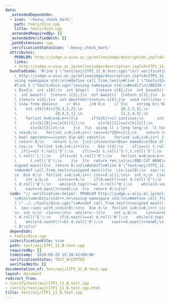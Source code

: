 ```yaml
---
data:
  _extendedDependsOn:
  - icon: ':heavy_check_mark:'
    path: tools/dice.cpp
    title: tools/dice.cpp
  _extendedRequiredBy: []
  _extendedVerifiedWith: []
  _pathExtension: cpp
  _verificationStatusIcon: ':heavy_check_mark:'
  attributes:
    PROBLEM: http://judge.u-aizu.ac.jp/onlinejudge/description.jsp?id=ITP1_11_B
    links:
    - http://judge.u-aizu.ac.jp/onlinejudge/description.jsp?id=ITP1_11_B
  bundledCode: "#line 1 \"test/aoj/ITP1_11_B.test.cpp\"\n// verification-helper: PROBLEM\
    \ http://judge.u-aizu.ac.jp/onlinejudge/description.jsp?id=ITP1_11_B\n\n#include<bits/stdc++.h>\n\
    using namespace std;\n\n#define call_from_test\n#line 1 \"tools/dice.cpp\"\n\n\
    #line 3 \"tools/dice.cpp\"\nusing namespace std;\n#endif\n//BEGIN CUT HERE\nstruct\
    \ Die{\n  int s[6];\n  int &top()   {return s[0];}\n  int &south() {return s[1];}\n\
    \  int &east()  {return s[2];}\n  int &west()  {return s[3];}\n  int &north()\
    \ {return s[4];}\n  int &bottom(){return s[5];}\n  void roll(char c){\n    //the\
    \ view from above\n    // N\n    //W E\n    // S\n    string b(\"EWNSRL\");\n\
    \    int v[6][4]={{0,3,5,2},\n                 {0,2,5,3},\n                 {0,1,5,4},\n\
    \                 {0,4,5,1},\n                 {1,2,4,3},\n                 {1,3,4,2}};\n\
    \    for(int k=0;k<6;k++){\n      if(b[k]!=c) continue;\n      int t=s[v[k][0]];\n\
    \      s[v[k][0]]=s[v[k][1]];\n      s[v[k][1]]=s[v[k][2]];\n      s[v[k][2]]=s[v[k][3]];\n\
    \      s[v[k][3]]=t;\n    }\n  }\n  using ll = long long;\n  ll hash(){\n    ll\
    \ res=0;\n    for(int i=0;i<6;i++) res=res*256+s[i];\n    return res;\n  }\n \
    \ bool operator==(const Die &d) const{\n    for(int i=0;i<6;i++) if(s[i]!=d.s[i])\
    \ return 0;\n    return 1;\n  }\n};\n\nvector<Die> makeDice(Die d){\n  vector<Die>\
    \ res;\n  for(int i=0;i<6;i++){\n    Die t(d);\n    if(i==1) t.roll('N');\n  \
    \  if(i==2) t.roll('S');\n    if(i==3) t.roll('S'),t.roll('S');\n    if(i==4)\
    \ t.roll('L');\n    if(i==5) t.roll('R');\n    for(int k=0;k<4;k++){\n      res.push_back(t);\n\
    \      t.roll('E');\n    }\n  }\n  return res;\n}\n//END CUT HERE\n#ifndef call_from_test\n\
    signed main(){\n  return 0;\n}\n#endif\n#line 8 \"test/aoj/ITP1_11_B.test.cpp\"\
    \n#undef call_from_test\n\nsigned main(){\n  cin.tie(0);\n  ios::sync_with_stdio(0);\n\
    \n  Die d;\n  for(int i=0;i<6;i++) cin>>d.s[i];\n\n  int n;\n  cin>>n;\n\n  while(n--){\n\
    \    int a,b;\n    cin>>a>>b;\n    if(d.west()==a) d.roll('E');\n    if(d.east()==a)\
    \ d.roll('W');\n    while(d.top()!=a) d.roll('N');\n    while(d.south()!=b) d.roll('R');\n\
    \    cout<<d.east()<<endl;\n  }\n  return 0;\n}\n"
  code: "// verification-helper: PROBLEM http://judge.u-aizu.ac.jp/onlinejudge/description.jsp?id=ITP1_11_B\n\
    \n#include<bits/stdc++.h>\nusing namespace std;\n\n#define call_from_test\n#include\
    \ \"../../tools/dice.cpp\"\n#undef call_from_test\n\nsigned main(){\n  cin.tie(0);\n\
    \  ios::sync_with_stdio(0);\n\n  Die d;\n  for(int i=0;i<6;i++) cin>>d.s[i];\n\
    \n  int n;\n  cin>>n;\n\n  while(n--){\n    int a,b;\n    cin>>a>>b;\n    if(d.west()==a)\
    \ d.roll('E');\n    if(d.east()==a) d.roll('W');\n    while(d.top()!=a) d.roll('N');\n\
    \    while(d.south()!=b) d.roll('R');\n    cout<<d.east()<<endl;\n  }\n  return\
    \ 0;\n}\n"
  dependsOn:
  - tools/dice.cpp
  isVerificationFile: true
  path: test/aoj/ITP1_11_B.test.cpp
  requiredBy: []
  timestamp: '2020-09-25 15:10:41+09:00'
  verificationStatus: TEST_ACCEPTED
  verifiedWith: []
documentation_of: test/aoj/ITP1_11_B.test.cpp
layout: document
redirect_from:
- /verify/test/aoj/ITP1_11_B.test.cpp
- /verify/test/aoj/ITP1_11_B.test.cpp.html
title: test/aoj/ITP1_11_B.test.cpp
---
```

